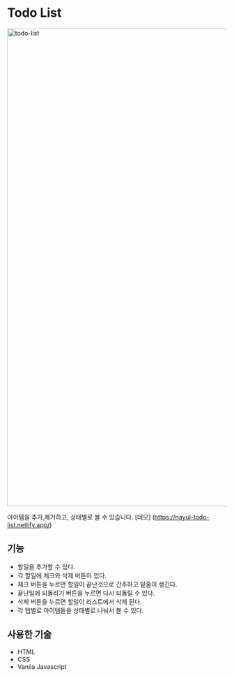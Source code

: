 # Todo List 
<img width="1095" alt="todo-list" src="https://user-images.githubusercontent.com/109073797/183374703-c1904fca-8fed-49c8-99d9-9fa7f7b70420.png">

아이템을 추가,제거하고, 상태별로 볼 수 있습니다.
[데모] (https://nayul-todo-list.netlify.app/)


## 기능

* 할일을 추가할 수 있다.
* 각 할일에 체크와 삭제 버튼이 있다.
* 체크 버튼을 누르면 할일이 끝난것으로 간주하고 밑줄이 생긴다.
* 끝난일에 되돌리기 버튼을 누르면 다시 되돌릴 수 있다.
* 삭제 버튼을 누르면 할일이 리스트에서 삭제 된다.
* 각 탭별로 아이템들을 상태별로 나눠서 볼 수 있다.


## 사용한 기술

* HTML
* CSS
* Vanila Javascript
